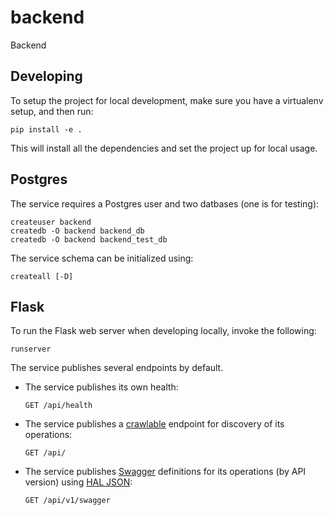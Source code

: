 # backend

Backend


## Developing

To setup the project for local development, make sure you have a virtualenv setup, and then run:

    pip install -e .

This will install all the dependencies and set the project up for local usage.


## Postgres

The service requires a Postgres user and two datbases (one is for testing):

    createuser backend
    createdb -O backend backend_db
    createdb -O backend backend_test_db

The service schema can be initialized using:

    createall [-D]


## Flask

To run the Flask web server when developing locally, invoke the following:

    runserver

The service publishes several endpoints by default.

 -  The service publishes its own health:

        GET /api/health

 -  The service publishes a [crawlable](https://en.wikipedia.org/wiki/HATEOAS) endpoint for discovery
    of its operations:

        GET /api/

 -  The service publishes [Swagger](http://swagger.io/) definitions for its operations (by API version)
    using [HAL JSON](http://stateless.co/hal_specification.html):

        GET /api/v1/swagger
